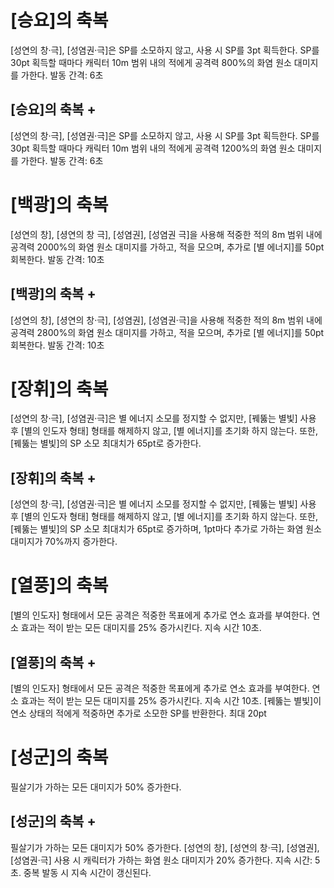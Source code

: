 # [승요]의 축복

[성연의 창·극], [성염권·극]은 SP를 소모하지 않고, 사용 시 SP를 3pt 획득한다. SP를 30pt 획득할 때마다 캐릭터 10m 범위 내의 적에게 공격력 800%의 화염 원소 대미지를 가한다. 발동 간격: 6초

## [승요]의 축복 +

[성연의 창·극], [성염권·극]은 SP를 소모하지 않고, 사용 시 SP를 3pt 획득한다. SP를 30pt 획득할 때마다 캐릭터 10m 범위 내의 적에게 공격력 1200%의 화염 원소 대미지를 가한다. 발동 간격: 6초

# [백광]의 축복

[성연의 창], [셩연의 창 극], [성염권], [성염권 극]을 사용해 적중한 적의 8m 범위 내에 공격력 2000%의 화염 원소 대미지를 가하고, 적을 모으며, 추가로 [별 에너지]를 50pt 회복한다. 발동 간격: 10초

## [백광]의 축복 +

[성연의 창], [셩연의 창·극], [성염권], [성염권·극]을 사용해 적중한 적의 8m 범위 내에 공격력 2800%의 화염 원소 대미지를 가하고, 적을 모으며, 추가로 [별 에너지]를 50pt 회복한다. 발동 간격: 10초

# [장휘]의 축복

[성연의 창·극], [성염권·극]은 별 에너지 소모를 정지할 수 없지만, [꿰뚫는 별빛] 사용 후 [별의 인도자 형태] 형태를 해제하지 않고, [별 에너지]를 초기화 하지 않는다. 또한, [꿰뚫는 별빛]의 SP 소모 최대치가 65pt로 증가한다.

## [장휘]의 축복 +

[성연의 창·극], [성염권·극]은 별 에너지 소모를 정지할 수 없지만, [꿰뚫는 별빛] 사용 후 [별의 인도자 형태] 형태를 해제하지 않고, [별 에너지]를 초기화 하지 않는다. 또한, [꿰뚫는 별빛]의 SP 소모 최대치가 65pt로 증가하며, 1pt마다 추가로 가하는 화염 원소 대미지가 70%까지 증가한다.

# [열풍]의 축복

[별의 인도자] 형태에서 모든 공격은 적중한 목표에게 추가로 연소 효과를 부여한다. 연소 효과는 적이 받는 모든 대미지를 25% 증가시킨다. 지속 시간 10초.

## [열풍]의 축복 +

[별의 인도자] 형태에서 모든 공격은 적중한 목표에게 추가로 연소 효과를 부여한다. 연소 효과는 적이 받는 모든 대미지를 25% 증가시킨다. 지속 시간 10초. [꿰뚫는 별빛]이 연소 상태의 적에게 적중하면 추가로 소모한 SP를 반환한다. 최대 20pt

# [성군]의 축복

필살기가 가하는 모든 대미지가 50% 증가한다.

## [성군]의 축복 +

필살기가 가하는 모든 대미지가 50% 증가한다. [성연의 창], [성연의 창·극], [성염권], [성염권·극] 사용 시 캐릭터가 가하는 화염 원소 대미지가 20% 증가한다. 지속 시간: 5초. 중복 발동 시 지속 시간이 갱신된다.
